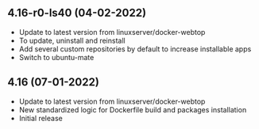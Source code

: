 
## 4.16-r0-ls40 (04-02-2022)
- Update to latest version from linuxserver/docker-webtop
- To update, uninstall and reinstall
- Add several custom repositories by default to increase installable apps
- Switch to ubuntu-mate

## 4.16 (07-01-2022)

- Update to latest version from linuxserver/docker-webtop
- New standardized logic for Dockerfile build and packages installation
- Initial release
